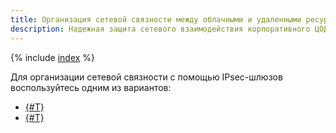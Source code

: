 ```yaml
---
title: Организация сетевой связности между облачными и удаленными ресурсами с помощью IPsec-шлюзов
description: Надежная защита сетевого взаимодействия корпоративного ЦОД с облачными ресурсами обеспечивается через IPsec-шлюзы, использующие IPsec, для создания защищенных соединений между инфраструктурой в {{ yandex-cloud }} и корпоративным ЦОД.
---
```


{% include [index](../../../_tutorials/infrastructure/ipsec/index.md) %}

Для организации сетевой связности с помощью IPsec-шлюзов воспользуйтесь одним из вариантов:

* [{#T}](sgw.md)
* [{#T}](ipsec-vpn.md)